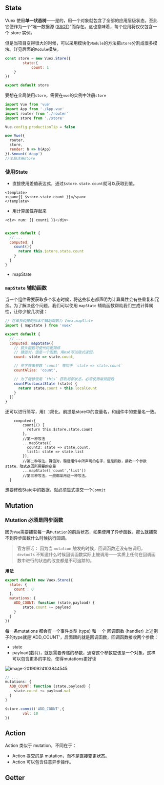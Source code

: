 

## State

Vuex 使用**单一状态树**——是的，用一个对象就包含了全部的应用层级状态。至此它便作为一个“唯一数据源 ([SSOT](https://en.wikipedia.org/wiki/Single_source_of_truth))”而存在。这也意味着，每个应用将仅仅包含一个 store 实例。

但是当项目变得很大的时候，可以采用模块化`Module`的方法把`store`分割成很多模块。详见后面的`Module`模块。

```js
const store = new Vuex.Store({
		state:{
			count: 1	
	}
})

export default store
```
要想在全局使用`store`，需要在`vue`的实例中注册`store`

```js
import Vue from 'vue'
import App from './App.vue'
import router from './router'
import store from './store'

Vue.config.productionTip = false

new Vue({
  router,
  store,
  render: h => h(App)
}).$mount('#app')
//全局注册store

```



### 使用State

* 直接使用差值表达式，通过`$store.state.count`就可以获取到值。

```vue
<template>
<span>{{ $store.state.count }}</span>
</template>
```

* 用计算属性存起来

```js
<div> num: {{ count1 }}</div>


export default {
  //....
  computed: {
    count(){
      return this.$store.state.count
    }
  }
}
```
* mapState



### `mapState` 辅助函数

当一个组件需要获取多个状态时候，将这些状态都声明为计算属性会有些重复和冗余。为了解决这个问题，我们可以使用 `mapState` 辅助函数帮助我们生成计算属性，让你少按几次键：

```js
// 在单独构建的版本中辅助函数为 Vuex.mapState
import { mapState } from 'vuex'

export default {
  // ...
  computed: mapState({
    // 箭头函数可使代码更简练
    // 键值对，值是一个函数，用es6写法隐式返回。
    count: state => state.count,

    // 传字符串参数 'count' 等同于 `state => state.count`
    countAlias: 'count',

    // 为了能够使用 `this` 获取局部状态，必须使用常规函数
    countPlusLocalState (state) {
      return state.count + this.localCount
    }
  })
}
```
还可以进行简写，用`[ ]`简化，前提是store中的变量名，和组件中的变量名一致。

```JS
    computed:{
        count1() {
          return this.$store.state.count
        },
        //第一种写法
        ...mapState({
          count2: state => state.count,
          list1: state => state.list
        }),
        //第二种写法，键值对，键是组件中所声明的名字，值是函数，接收一个参数state，隐式返回所需要的变量
        ...mapState(['count','list'])
      	//第三种写法，一般都采用这一种写法。
  }
```



想要修改State中的数据，就必须显式提交一个`Commit`



## Mutation





### Mutation 必须是同步函数

因为`Vue`需要捕获每一条`Mutation`的前后状态，如果使用了异步函数，那么就捕获不到异步函数什么时候执行回调。

> 官方原话： 因为当 `mutation` 触发的时候，回调函数还没有被调用，`devtools` 不知道什么时候回调函数实际上被调用——实质上任何在回调函数中进行的状态的改变都是不可追踪的。

**用法**

```js
export default new Vuex.Store({
  state: {
    count : 0
  },
  mutations: {
    ADD_COUNT: function (state,payload) {
        state.count += payload
    }
  }
})

```

每一条mutations 都会有一个事件类型 (type) 和 一个 回调函数 (handler)
上述例子的type就是'ADD_COUNT'，后面跟的就是回调函数，回调函数接收两个参数：

* state
* payload(载荷)，就是需要传递的参数，通常这个参数应该是一个对象，这样可以包含更多的字段，使得mutations更好读

![image-20190924103844545](https://tva1.sinaimg.cn/large/006y8mN6ly1g7aeos6lh8j30d606et8y.jpg)

```js
// ...
mutations: {
  ADD_COUNT: function (state,payload) {
    state.count += payload.val
  }
}
```

```js
$store.commit('ADD_COUNT',{
		val: 10
})
```



## Action

Action 类似于 mutation，不同在于：

- Action 提交的是 mutation，而不是直接变更状态。
- Action 可以包含任意异步操作。





## Getter

